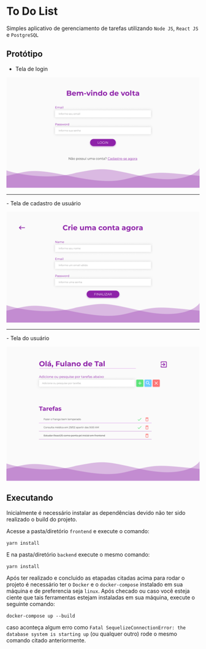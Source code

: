 # To Do List
Simples aplicativo de gerenciamento de tarefas utilizando `Node JS`, `React JS` e `PostgreSQL`

## Protótipo
- Tela de login
<p align="center">
  <img width="700" src="prototipo/Login.png">
</p>

<hr>
- Tela de cadastro de usuário
<p align="center">
  <img width="700" src="prototipo/Cadastro.png">
</p>

<hr>
- Tela do usuário
<p align="center">
  <img width="700" src="prototipo/Usuario.png">
</p>

## Executando
Inicialmente é necessário instalar as dependências devido não ter sido realizado o build do projeto.

Acesse a pasta/diretório `frontend` e execute o comando:
```
yarn install
```
E na pasta/diretório `backend` execute o mesmo comando:
```
yarn install
```

Após ter realizado e concluido as etapadas citadas acima para rodar o projeto é necessário ter o `Docker` e o `docker-compose` instalado em sua máquina e de preferencia seja `linux`. Após checado ou caso você esteja ciente que tais ferramentas estejam instaladas em sua máquina, execute o seguinte comando:
```
docker-compose up --build
```
caso aconteça algum erro como `Fatal SequelizeConnectionError: the database system is starting up` (ou qualquer outro) rode o mesmo comando citado anteriormente.